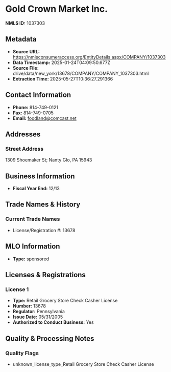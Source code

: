 # Gold Crown Market Inc.

**NMLS ID:** 1037303

## Metadata
- **Source URL:** https://nmlsconsumeraccess.org/EntityDetails.aspx/COMPANY/1037303
- **Data Timestamp:** 2025-01-24T04:09:50.677Z
- **Source File:** drive/data/new_york/13678/COMPANY/COMPANY_1037303.html
- **Extraction Time:** 2025-05-27T10:36:27.291366

## Contact Information
- **Phone:** 814-749-0121
- **Fax:** 814-749-0705
- **Email:** foodland@comcast.net

## Addresses
### Street Address
1309 Shoemaker St; Nanty Glo, PA 15943

## Business Information
- **Fiscal Year End:** 12/13

## Trade Names & History
### Current Trade Names
- License/Registration #: 13678

## MLO Information
- **Type:** sponsored

## Licenses & Registrations

### License 1
- **Type:** Retail Grocery Store Check Casher License
- **Number:** 13678
- **Regulator:** Pennsylvania
- **Issue Date:** 05/31/2005
- **Authorized to Conduct Business:** Yes

## Quality & Processing Notes
### Quality Flags
- unknown_license_type_Retail Grocery Store Check Casher License
